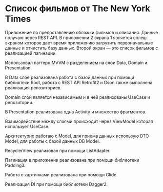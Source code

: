 # Список фильмов от The New York Times

Приложение по предоставлению обложки фильмов и описания. Данные получаю через REST API. В приложении 2 экрана 1 является сплеш экраном которое дает время приложению загрузить первоначальные данные и отчистить базу данных. Второй экран — это список фильмов с реализацией пагинации.

Использовал паттерн MVVM с разделением на слои Data, Domain и Presentation. 

В Data слое реализована работа с базой данных при помощи библиотеки Root, работа с REST API Retrofit2 и Gson также выполнена реализация репозиториев.

Domain слой является независимым и в ней реализованы UseCase и репозитории. 

В Presentation реализована одна Activity и множество фрагментов.

Взаимодействие между слоями происходит через ViewModel которая использует UseCase.

Архитектурно работаю с Model, для приема данных использую DTO Model, для работы с базой данных DB Model.

RecyclerView реализован при помощи ListAdapter.

Пагинация в приложении реализована при помощи библиотеки Padding3.

Работа с картинками реализована при помощи Glide.

Реализация DI при помощи библиотеки Dagger2.

